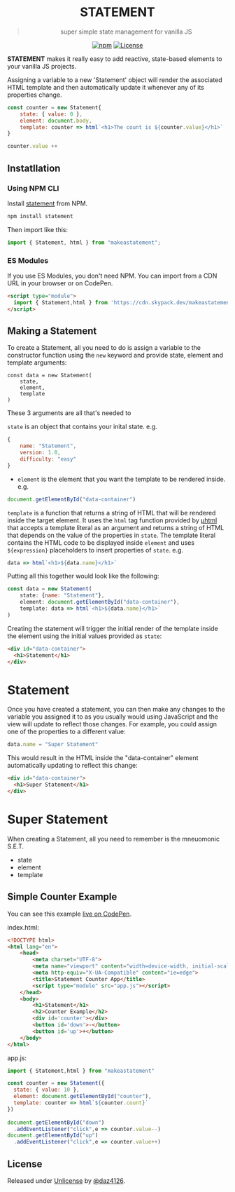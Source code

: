 <div align="center">

# STATEMENT

> super simple state management for vanilla JS

[![npm](https://img.shields.io/npm/v/statement)](https://www.npmjs.com/package/nanny-state)
[![License](https://img.shields.io/badge/License-Unlicense-blue)](#license)

</div>

**STATEMENT** makes it really easy to add reactive, state-based elements to your vanilla JS projects.

Assigning a variable to a new 'Statement' object will render the associated HTML template and then automatically update it whenever any of its properties change.

```javascript
const counter = new Statement{
    state: { value: 0 },
    element: document.body,
    template: counter => html`<h1>The count is ${counter.value}</h1>`
}

counter.value ++
```

## Instatllation

### Using NPM CLI

Install [statement](https://www.npmjs.com/package/makeastatement) from NPM.

```bash
npm install statement
```

Then import like this:

```javascript
import { Statement, html } from "makeastatement";
```

### ES Modules

If you use ES Modules, you don't need NPM. You can import from a CDN URL in your browser or on CodePen.

```html
<script type="module">
  import { Statement,html } from 'https://cdn.skypack.dev/makeastatement';
</script>
```

## Making a Statement

To create a Statement, all you need to do is assign a variable to the constructor function using the `new` keyword and provide state, element and template arguments:

```
const data = new Statement(
    state,
    element,
    template
)
```

These 3 arguments are all that's needed to 

`state` is an object that contains your inital state. e.g. 

```javascript
{
    name: "Statement",
    version: 1.0,
    difficulty: "easy"
}
```

* `element` is the element that you want the template to be rendered inside. e.g.

```javascript
document.getElementById("data-container")
```

`template` is a function that returns a string of HTML that will be rendered inside the target element. It uses the `html` tag function provided by [µhtml](https://github.com/WebReflection/uhtml) that accepts a template literal as an argument and returns a string of HTML that depends on the value of the properties in `state`. The template literal contains the HTML code to be displayed inside `element` and uses `${expression}` placeholders to insert properties of `state`. e.g.

```javascript
data => html`<h1>${data.name}</h1>`
```

Putting all this together would look like the following:

```javascript
const data = new Statement(
    state: {name: "Statement"},
    element: document.getElementById("data-container"),
    template: data => html`<h1>${data.name}</h1>`
)
```

Creating the statement will trigger the initial render of the template inside the element using the initial values provided as `state`:

```html
<div id="data-container">
  <h1>Statement</h1>
</div>
```

# Statement

Once you have created a statement, you can then make any changes to the variable you assigned it to as you usually would using JavaScript and the view will update to reflect those changes. For example, you could assign one of the properties to a different value:

```javascript
data.name = "Super Statement"
```

This would result in the HTML inside the "data-container" element automatically updating to reflect this change:

```html
<div id="data-container">
  <h1>Super Statement</h1>
</div>
```

# Super Statement

When creating a Statement, all you need to remember is the mneuomonic S.E.T.

* state
* element
* template

## Simple Counter Example

You can see this example [live on CodePen](https://codepen.io/daz4126/pen/yLpqJQj).

index.html:

```html
<!DOCTYPE html>
<html lang="en">
    <head>
        <meta charset="UTF-8">
        <meta name="viewport" content="width=device-width, initial-scale=1.0">
        <meta http-equiv="X-UA-Compatible" content="ie=edge">
        <title>Statement Counter App</title>
        <script type="module" src="app.js"></script>
    </head>
    <body>
        <h1>Statement</h1>
        <h2>Counter Example</h2>
        <div id='counter'></div>
        <button id='down'>-</button>
        <button id='up'>+</button>
    </body>
</html>
```

app.js:

```javascript
import { Statement,html } from "makeastatement"

const counter = new Statement({
  state: { value: 10 },
  element: document.getElementById("counter"),
  template: counter => html`${counter.count}`
})                                                    
 
document.getElementById("down")
  .addEventListener("click",e => counter.value--)
document.getElementById("up")
  .addEventListener("click",e => counter.value++)
```

## License

Released under [Unlicense](/LICENSE) by [@daz4126](https://github.com/daz4126).
